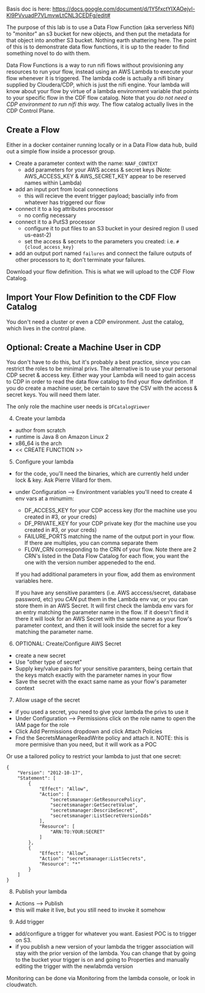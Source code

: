 Basis doc is here:  https://docs.google.com/document/d/1Y5fxctYIXAOejvl-Kl9PVvuadP7VLmvwLtCNL3CEDFg/edit#


The purpose of this lab is to use a Data Flow Function (aka serverless Nifi) to "monitor" an s3 bucket for new objects, and then put the metadata for that object into another S3 bucket.   Nothing earth shattering here.   The point of this is to demonstrate data flow functions, it is up to the reader to find something novel to do with them.

Data Flow Functions is a way to run nifi flows without provisioning any resources to run your flow, instead using an AWS Lambda to execute your flow whenever it is triggered.   The lambda code is actually a nifi binary supplied by Cloudera/CDP, which is just the nifi engine.   Your lambda will know about your flow by virtue of a lambda environment variable that points to your specific flow in the CDF flow catalog.   Note that you *do not need a CDP environment to run nifi this way.*  The flow catalog actually lives in the CDP Control Plane.


## Create a Flow

Either in a docker container running locally or in a Data Flow data hub, build out a simple flow inside a processor group.

* Create a parameter context with the name:  `NAAF_CONTEXT`
  * add parameters for your AWS access & secret keys (Note:  AWS_ACCESS_KEY & AWS_SECRET_KEY appear to be reserved names within Lambda)
* add an input port from local connections
  * this will recieve the event trigger payload; bascially info from whatever has triggered our flow
* connect it to a log attributes processor
  * no config necessary
* connect it to a PutS3 processor
  * configure it to put files to an S3 bucket in your desired region (I used us-east-2)
  * set the access & secrets to the parameters you created: i.e. `#{cloud_access_key}` 
* add an output port named `failures` and connect the failure outputs of other processors to it; don't terminate your failures.

Download your flow definition.   This is what we will upload to the CDF Flow Catalog.


## Import Your Flow Definition to the CDF Flow Catalog

You don't need a cluster or even a CDP environment.   Just the catalog, which lives in the control plane.


## Optional:  Create a Machine User in CDP

You don't have to do this, but it's probably a best practice, since you can restrict the roles to be minimal privs.  The alternative is to use your personal CDP secret & access key.   Either way your Lambda will need to gain access to CDP in order to read the data flow catalog to find your flow definition.   If you do create a machine user, be certain to save the CSV with the access & secret keys.   You will need them later.

The only role the machine user needs is `DFCatalogViewer`




4.  Create your lambda
  * author from scratch
  * runtime is Java 8 on Amazon Linux 2
  * x86_64 is the arch
  * << CREATE FUNCTION >>

5.  Configure your lambda
  * for the code, you'll need the binaries, which are currently held under lock & key.   Ask Pierre Villard for them.
  * under Configuration --> Environtment variables you'll need to create 4 env vars at a minumim:
    - DF_ACCESS_KEY for your CDP access key (for the machine use you created in #3, or your creds)
    - DF_PRIVATE_KEY for your CDP private key  (for the machine use you created in #3, or your creds)
    - FAILURE_PORTS matching the name of the output port in your flow.  If there are multiples, you can comma separate them
    - FLOW_CRN corresponding to the CRN of your flow.   Note there are 2 CRN's listed in the Data Flow Catalog for each flow, you want the one with the version number appeneded to the end.

    If you had additional parameters in your flow, add them as environment variables here.
    
    If you have any sensitive paramters (i.e. AWS acccess/secret, database password, etc) you *CAN* put them in the Lambda env var, or you can store them in an AWS Secret.  It will first check the lambda env vars for an entry matching the parameter name in the flow.   If it doesn't find it there it will look for an AWS Secret with the same name as your flow's parameter context, and then it will look inside the secret for a key matching the parameter name.
    
   
6.  OPTIONAL:  Create/Configure AWS Secret
  * create a new secret
  * Use "other type of secret"
  * Supply key/value pairs for your sensitive paramters, being certain that the keys match exactly with the parameter names in your flow
  * Save the secret with the exact same name as your flow's parameter context


7.  Allow usage of the secret
  * if you used a secret, you need to give your lambda the privs to use it
  * Under Configuration --> Permissions click on the role name to open the IAM page for the role
  * Click Add Permissions dropdown and click Attach Policies
  * Fnd the SecretsManagerReadWrite policy and attach it.  NOTE:  this is more permisive than you need, but it will work as a POC

Or use a tailored policy to restrict your lambda to just that one secret:
```
{
    "Version": "2012-10-17",
    "Statement": [
        {
            "Effect": "Allow",
            "Action": [
                "secretsmanager:GetResourcePolicy",
                "secretsmanager:GetSecretValue",
                "secretsmanager:DescribeSecret",
                "secretsmanager:ListSecretVersionIds"
            ],
            "Resource": [
                "ARN:TO:YOUR:SECRET"
            ]
        },
        {
            "Effect": "Allow",
            "Action": "secretsmanager:ListSecrets",
            "Resource": "*"
        }
    ]
}
```




8.  Publish your lambda
  * Actions --> Publish
  * this will make it live, but you still need to invoke it somehow


9.  Add trigger
  * add/configure a trigger for whatever you want.  Easiest POC is to trigger on S3.
  * if you publish a new version of your lambda the trigger association will stay with the prior version of the lambda.  You can change that by going to the bucket your trigger is on and going to Properties and manually editing the trigger with the newlabmda version 


Monitoring can be done via Monitoring from the lambda console, or look in cloudwatch.
